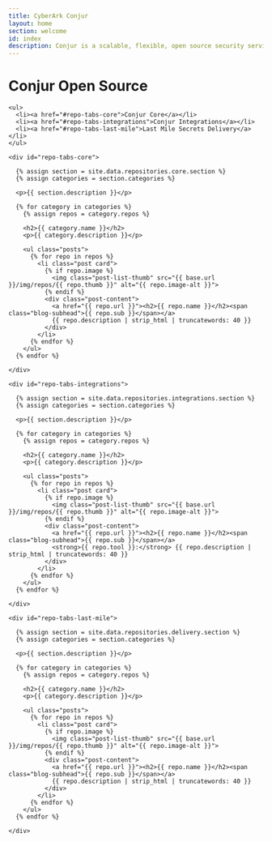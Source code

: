 ```yaml
---
title: CyberArk Conjur
layout: home
section: welcome
id: index
description: Conjur is a scalable, flexible, open source security service that stores secrets, provides machine identity based authorization, and more.
---
```




<div class="container">
  <h1>Conjur Open Source</h1>

  <div id="repo-tabs">

    <ul>
      <li><a href="#repo-tabs-core">Conjur Core</a></li>
      <li><a href="#repo-tabs-integrations">Conjur Integrations</a></li>
      <li><a href="#repo-tabs-last-mile">Last Mile Secrets Delivery</a></li>
    </ul>

    <div id="repo-tabs-core">

      {% assign section = site.data.repositories.core.section %}
      {% assign categories = section.categories %}

      <p>{{ section.description }}</p>

      {% for category in categories %}
        {% assign repos = category.repos %}

        <h2>{{ category.name }}</h2>
        <p>{{ category.description }}</p>

        <ul class="posts">
          {% for repo in repos %}
            <li class="post card">
              {% if repo.image %}
                <img class="post-list-thumb" src="{{ base.url }}/img/repos/{{ repo.thumb }}" alt="{{ repo.image-alt }}">
              {% endif %}
              <div class="post-content">
                <a href="{{ repo.url }}"><h2>{{ repo.name }}</h2><span class="blog-subhead">{{ repo.sub }}</span></a>
                {{ repo.description | strip_html | truncatewords: 40 }}
              </div>
            </li>
          {% endfor %}
        </ul>
      {% endfor %}

    </div>

    <div id="repo-tabs-integrations">

      {% assign section = site.data.repositories.integrations.section %}
      {% assign categories = section.categories %}

      <p>{{ section.description }}</p>

      {% for category in categories %}
        {% assign repos = category.repos %}

        <h2>{{ category.name }}</h2>
        <p>{{ category.description }}</p>

        <ul class="posts">
          {% for repo in repos %}
            <li class="post card">
              {% if repo.image %}
                <img class="post-list-thumb" src="{{ base.url }}/img/repos/{{ repo.thumb }}" alt="{{ repo.image-alt }}">
              {% endif %}
              <div class="post-content">
                <a href="{{ repo.url }}"><h2>{{ repo.name }}</h2><span class="blog-subhead">{{ repo.sub }}</span></a>
                <strong>{{ repo.tool }}:</strong> {{ repo.description | strip_html | truncatewords: 40 }}
              </div>
            </li>
          {% endfor %}
        </ul>
      {% endfor %}

    </div>

    <div id="repo-tabs-last-mile">

      {% assign section = site.data.repositories.delivery.section %}
      {% assign categories = section.categories %}

      <p>{{ section.description }}</p>

      {% for category in categories %}
        {% assign repos = category.repos %}

        <h2>{{ category.name }}</h2>
        <p>{{ category.description }}</p>

        <ul class="posts">
          {% for repo in repos %}
            <li class="post card">
              {% if repo.image %}
                <img class="post-list-thumb" src="{{ base.url }}/img/repos/{{ repo.thumb }}" alt="{{ repo.image-alt }}">
              {% endif %}
              <div class="post-content">
                <a href="{{ repo.url }}"><h2>{{ repo.name }}</h2><span class="blog-subhead">{{ repo.sub }}</span></a>
                {{ repo.description | strip_html | truncatewords: 40 }}
              </div>
            </li>
          {% endfor %}
        </ul>
      {% endfor %}

    </div>

  </div>
</div>

<script>
  $( function() {
    $( "#repo-tabs" ).tabs();
  } );
</script>
